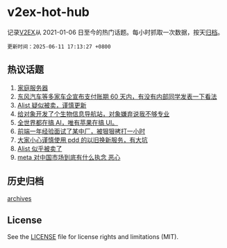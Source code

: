 # v2ex-hot-hub

 记录[V2EX](https://www.v2ex.com/)从 2021-01-06 日至今的热门话题。每小时抓取一次数据，按天[归档](archives)。

`更新时间：2025-06-11 17:13:27 +0800`

## 热议话题

1. [家庭服务器](https://www.v2ex.com/t/1137803)
1. [东风汽车等多家车企宣布支付账期 60 天内，有没有内部同学发表一下看法](https://www.v2ex.com/t/1137801)
1. [Alist 疑似被卖，谨慎更新](https://www.v2ex.com/t/1137812)
1. [给对象开发了个生物信息导航站，对象嫌弃说我不够专业](https://www.v2ex.com/t/1137784)
1. [全世界都在搞 AI，唯有苹果在搞 UI。](https://www.v2ex.com/t/1137837)
1. [前端一年经验面试了某中厂，被狠狠拷打一小时](https://www.v2ex.com/t/1137705)
1. [大家小心谨慎使用 pdd 的以旧换新服务，有大坑](https://www.v2ex.com/t/1137810)
1. [Alist 似乎被卖了](https://www.v2ex.com/t/1137764)
1. [meta 对中国市场到底有什么执念 恶心](https://www.v2ex.com/t/1137777)

## 历史归档

[archives](archives)

## License

See the [LICENSE](LICENSE) file for license rights and limitations (MIT).
